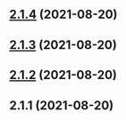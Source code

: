 ## [2.1.4](https://github.com/BanJoeH/PANTRI/compare/2.1.3...2.1.4) (2021-08-20)



## [2.1.3](https://github.com/BanJoeH/PANTRI/compare/2.1.2...2.1.3) (2021-08-20)



## [2.1.2](https://github.com/BanJoeH/PANTRI/compare/2.1.1...2.1.2) (2021-08-20)



## 2.1.1 (2021-08-20)



